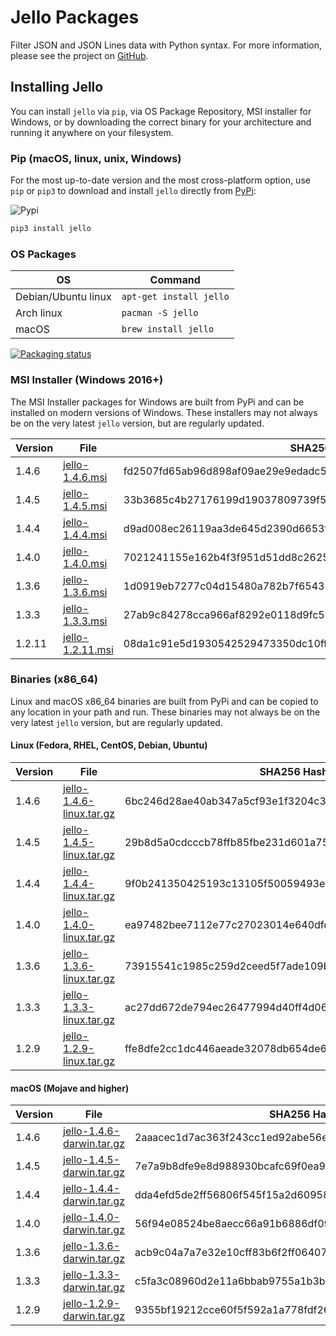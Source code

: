 # Jello Packages

Filter JSON and JSON Lines data with Python syntax. For more information, please see the project on [GitHub](https://github.com/kellyjonbrazil/jello).

## Installing Jello
You can install `jello` via `pip`, via OS Package Repository, MSI installer for Windows, or by downloading the correct binary for your architecture and running it anywhere on your filesystem.

### Pip (macOS, linux, unix, Windows)
For the most up-to-date version and the most cross-platform option, use `pip` or `pip3` to download and install `jello` directly from [PyPi](https://pypi.org/project/jello/):

![Pypi](https://img.shields.io/pypi/v/jello.svg)


```bash
pip3 install jello
```

### OS Packages

| OS                    | Command                                                                       | 
|-----------------------|-------------------------------------------------------------------------------|
| Debian/Ubuntu linux   | `apt-get install jello`                                                          |
| Arch linux            | `pacman -S jello`                                                             |
| macOS                 | `brew install jello`                                                          |

[![Packaging status](https://repology.org/badge/vertical-allrepos/jello.svg)](https://repology.org/project/jello/versions)

### MSI Installer (Windows 2016+)
The MSI Installer packages for Windows are built from PyPi and can be installed on modern versions of Windows. These installers may not always be on the very latest `jello` version, but are regularly updated.

| Version   | File                                                                                    | SHA256 Hash                                                       |
|-----------|-----------------------------------------------------------------------------------------|-------------------------------------------------------------------|
| 1.4.6     | [jello-1.4.6.msi](https://jello-packages.s3-us-west-1.amazonaws.com/jello-1.4.6.msi)    | fd2507fd65ab96d898af09ae29e9edadc50e96fb9a0a60940c90fdb2458059c5  |
| 1.4.5     | [jello-1.4.5.msi](https://jello-packages.s3-us-west-1.amazonaws.com/jello-1.4.5.msi)    | 33b3685c4b27176199d19037809739f581464a0a175c732c1dc42083d8c881f0  |
| 1.4.4     | [jello-1.4.4.msi](https://jello-packages.s3-us-west-1.amazonaws.com/jello-1.4.4.msi)    | d9ad008ec26119aa3de645d2390d6653f11d533d5dc3e0f0b3dcb5d243c14fe0  |
| 1.4.0     | [jello-1.4.0.msi](https://jello-packages.s3-us-west-1.amazonaws.com/jello-1.4.0.msi)    | 7021241155e162b4f3f951d51dd8c2625b4f43ac6899648a266107c571f41bfb  |
| 1.3.6     | [jello-1.3.6.msi](https://jello-packages.s3-us-west-1.amazonaws.com/jello-1.3.6.msi)    | 1d0919eb7277c04d15480a782b7f65438855f3556497e7c31f11154a081610ad  |
| 1.3.3     | [jello-1.3.3.msi](https://jello-packages.s3-us-west-1.amazonaws.com/jello-1.3.3.msi)    | 27ab9c84278cca966af8292e0118d9fc54807f54f2b057f7a99b6ac0ef6c6b28  |
| 1.2.11    | [jello-1.2.11.msi](https://jello-packages.s3-us-west-1.amazonaws.com/jello-1.2.11.msi)  | 08da1c91e5d1930542529473350dc10ffc3d4adf5c06cc365c333663ac82a8fc  |

### Binaries (x86_64)
Linux and macOS x86_64 binaries are built from PyPi and can be copied to any location in your path and run. These binaries may not always be on the very latest `jello` version, but are regularly updated.

#### Linux (Fedora, RHEL, CentOS, Debian, Ubuntu)

| Version   | File                                                                                                               | SHA256 Hash (binary file)                                         |
|-----------|--------------------------------------------------------------------------------------------------------------------|-------------------------------------------------------------------|
| 1.4.6     | [jello-1.4.6-linux.tar.gz](https://jello-packages.s3-us-west-1.amazonaws.com/bin/jello-1.4.6-linux-x86_64.tar.gz)  | 6bc246d28ae40ab347a5cf93e1f3204c3f9b08272b3f10c0b27daad677f749a3  |
| 1.4.5     | [jello-1.4.5-linux.tar.gz](https://jello-packages.s3-us-west-1.amazonaws.com/bin/jello-1.4.5-linux-x86_64.tar.gz)  | 29b8d5a0cdcccb78ffb85fbe231d601a75818ae6259fa89255b80095d9762c34  |
| 1.4.4     | [jello-1.4.4-linux.tar.gz](https://jello-packages.s3-us-west-1.amazonaws.com/bin/jello-1.4.4-linux-x86_64.tar.gz)  | 9f0b241350425193c13105f50059493e2484620276b3cf6665c7012dfc48e76d  |
| 1.4.0     | [jello-1.4.0-linux.tar.gz](https://jello-packages.s3-us-west-1.amazonaws.com/bin/jello-1.4.0-linux-x86_64.tar.gz)  | ea97482bee7112e77c27023014e640dfd942991719cec38116cf3905f679b874  |
| 1.3.6     | [jello-1.3.6-linux.tar.gz](https://jello-packages.s3-us-west-1.amazonaws.com/bin/jello-1.3.6-linux-x86_64.tar.gz)  | 73915541c1985c259d2ceed5f7ade109b156da4ff59f7af0a3c0298057884884  |
| 1.3.3     | [jello-1.3.3-linux.tar.gz](https://jello-packages.s3-us-west-1.amazonaws.com/bin/jello-1.3.3-linux-x86_64.tar.gz)  | ac27dd672de794ec26477994d40ff4d060537691f3ca6eafd84c2ab2bf1470ca  |
| 1.2.9     | [jello-1.2.9-linux.tar.gz](https://jello-packages.s3-us-west-1.amazonaws.com/bin/jello-1.2.9-linux.tar.gz)         | ffe8dfe2cc1dc446aeade32078db654de604176976be5dee89f83f0049551c45  |


#### macOS (Mojave and higher)

| Version   | File                                                                                                                 | SHA256 Hash (binary file)                                         |
|-----------|----------------------------------------------------------------------------------------------------------------------|-------------------------------------------------------------------|
| 1.4.6     | [jello-1.4.6-darwin.tar.gz](https://jello-packages.s3-us-west-1.amazonaws.com/bin/jello-1.4.6-darwin-x86_64.tar.gz)  | 2aaacec1d7ac363f243cc1ed92abe56e35d939c20177d8d4d3989a4ef0a1618c  |
| 1.4.5     | [jello-1.4.5-darwin.tar.gz](https://jello-packages.s3-us-west-1.amazonaws.com/bin/jello-1.4.5-darwin-x86_64.tar.gz)  | 7e7a9b8dfe9e8d988930bcafc69f0ea97382f08c02550d2fd4b5bfeca6ec7ecb  |
| 1.4.4     | [jello-1.4.4-darwin.tar.gz](https://jello-packages.s3-us-west-1.amazonaws.com/bin/jello-1.4.4-darwin-x86_64.tar.gz)  | dda4efd5de2ff56806f545f15a2d6095845c05106fab046737a5e27c9d22dfb9  |
| 1.4.0     | [jello-1.4.0-darwin.tar.gz](https://jello-packages.s3-us-west-1.amazonaws.com/bin/jello-1.4.0-darwin-x86_64.tar.gz)  | 56f94e08524be8aecc66a91b6886df09b1dc7089755c8d4f7bdca3ba088fa413  |
| 1.3.6     | [jello-1.3.6-darwin.tar.gz](https://jello-packages.s3-us-west-1.amazonaws.com/bin/jello-1.3.6-darwin-x86_64.tar.gz)  | acb9c04a7a7e32e10cff83b6f2ff06407fae7172d6ff633bb3221487763c5521  |
| 1.3.3     | [jello-1.3.3-darwin.tar.gz](https://jello-packages.s3-us-west-1.amazonaws.com/bin/jello-1.3.3-darwin-x86_64.tar.gz)  | c5fa3c08960d2e11a6bbab9755a1b3b42897526b3e2b5bc49f686b59704d9ed8  |
| 1.2.9     | [jello-1.2.9-darwin.tar.gz](https://jello-packages.s3-us-west-1.amazonaws.com/bin/jello-1.2.9-darwin.tar.gz)         | 9355bf19212cce60f5f592a1a778fdf26984f4b86968ceca2a3e99792c258037  |
